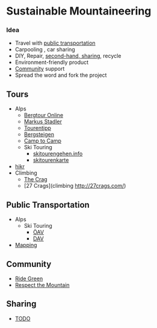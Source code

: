 # Sustainable Mountaineering

### Idea
- Travel with [public transportation](#public-transportation)
- Carpooling , car sharing
- DIY, Repair, [second-hand, sharing](#sharing), recycle
- Environment-friendly product
- [Community](#community) support
- Spread the word and fork the project

## Tours
- Alps
  - [Bergtour Online](http://www.bergtour-online.de/wanderkarte/)
  - [Markus Stadler](http://www.stadler-markus.de/skitouren/tourentipps.htm)
  - [Tourentipp](http://www.tourentipp.de/)
  - [Bergsteigen](http://www.bergsteigen.com/)
  - [Camp to Camp](http://www.camptocamp.org/)
  - Ski Touring
    - [skitourengehen.info](http://www.skitourengehen.info/skitouren)
    - [skitourenkarte](http://skitourenkarte.eu/)
 - [hikr](http://www.hikr.org/map.php)
 - Climbing
   - [The Crag](https://www.thecrag.com/climbing/germany/oberbayern)
   - [27 Crags](climbing http://27crags.com/)

## Public Transportation
- Alps
  - Ski Touring
    - [ÖAV](http://www.alpenverein.at/portal/news/aktuelle_news/2013_12_19_skitouren-mit-oeffis.php)
    - [DAV](http://www.alpinjournal.de/html/skitouren_mit_bus_und_bahn.html)
- [Mapping](mapping/) 

## Community
- [Ride Green](http://www.ridegreener.com/)
- [Respect the Mountain](http://www.respectthemountains.com/)

## Sharing
- [TODO](http://www.fuereinebesserewelt.info/linktipps-zum-tauschen-teilen-leihen/)
